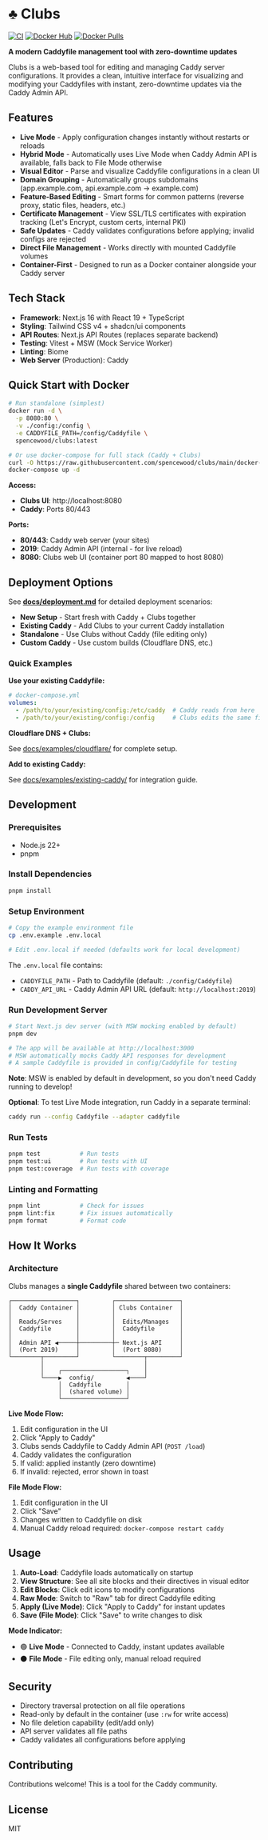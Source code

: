 # ♣ Clubs

[![CI](https://github.com/spencewood/clubs/actions/workflows/ci.yml/badge.svg)](https://github.com/spencewood/clubs/actions/workflows/ci.yml)
[![Docker Hub](https://img.shields.io/docker/v/spencewood/clubs?label=Docker%20Hub&logo=docker)](https://hub.docker.com/r/spencewood/clubs)
[![Docker Pulls](https://img.shields.io/docker/pulls/spencewood/clubs)](https://hub.docker.com/r/spencewood/clubs)

**A modern Caddyfile management tool with zero-downtime updates**

Clubs is a web-based tool for editing and managing Caddy server configurations. It provides a clean, intuitive interface for visualizing and modifying your Caddyfiles with instant, zero-downtime updates via the Caddy Admin API.

## Features

- **Live Mode** - Apply configuration changes instantly without restarts or reloads
- **Hybrid Mode** - Automatically uses Live Mode when Caddy Admin API is available, falls back to File Mode otherwise
- **Visual Editor** - Parse and visualize Caddyfile configurations in a clean UI
- **Domain Grouping** - Automatically groups subdomains (app.example.com, api.example.com → example.com)
- **Feature-Based Editing** - Smart forms for common patterns (reverse proxy, static files, headers, etc.)
- **Certificate Management** - View SSL/TLS certificates with expiration tracking (Let's Encrypt, custom certs, internal PKI)
- **Safe Updates** - Caddy validates configurations before applying; invalid configs are rejected
- **Direct File Management** - Works directly with mounted Caddyfile volumes
- **Container-First** - Designed to run as a Docker container alongside your Caddy server

## Tech Stack

- **Framework**: Next.js 16 with React 19 + TypeScript
- **Styling**: Tailwind CSS v4 + shadcn/ui components
- **API Routes**: Next.js API Routes (replaces separate backend)
- **Testing**: Vitest + MSW (Mock Service Worker)
- **Linting**: Biome
- **Web Server** (Production): Caddy

## Quick Start with Docker

```bash
# Run standalone (simplest)
docker run -d \
  -p 8080:80 \
  -v ./config:/config \
  -e CADDYFILE_PATH=/config/Caddyfile \
  spencewood/clubs:latest

# Or use docker-compose for full stack (Caddy + Clubs)
curl -O https://raw.githubusercontent.com/spencewood/clubs/main/docker-compose.yml
docker-compose up -d
```

**Access:**
- **Clubs UI**: http://localhost:8080
- **Caddy**: Ports 80/443

**Ports:**
- **80/443**: Caddy web server (your sites)
- **2019**: Caddy Admin API (internal - for live reload)
- **8080**: Clubs web UI (container port 80 mapped to host 8080)

## Deployment Options

See **[docs/deployment.md](docs/deployment.md)** for detailed deployment scenarios:

- **New Setup** - Start fresh with Caddy + Clubs together
- **Existing Caddy** - Add Clubs to your current Caddy installation
- **Standalone** - Use Clubs without Caddy (file editing only)
- **Custom Caddy** - Use custom builds (Cloudflare DNS, etc.)

### Quick Examples

**Use your existing Caddyfile:**

```yaml
# docker-compose.yml
volumes:
  - /path/to/your/existing/config:/etc/caddy  # Caddy reads from here
  - /path/to/your/existing/config:/config     # Clubs edits the same file
```

**Cloudflare DNS + Clubs:**

See [docs/examples/cloudflare/](docs/examples/cloudflare/) for complete setup.

**Add to existing Caddy:**

See [docs/examples/existing-caddy/](docs/examples/existing-caddy/) for integration guide.

## Development

### Prerequisites

- Node.js 22+
- pnpm

### Install Dependencies

```bash
pnpm install
```

### Setup Environment

```bash
# Copy the example environment file
cp .env.example .env.local

# Edit .env.local if needed (defaults work for local development)
```

The `.env.local` file contains:
- `CADDYFILE_PATH` - Path to Caddyfile (default: `./config/Caddyfile`)
- `CADDY_API_URL` - Caddy Admin API URL (default: `http://localhost:2019`)

### Run Development Server

```bash
# Start Next.js dev server (with MSW mocking enabled by default)
pnpm dev

# The app will be available at http://localhost:3000
# MSW automatically mocks Caddy API responses for development
# A sample Caddyfile is provided in config/Caddyfile for testing
```

**Note**: MSW is enabled by default in development, so you don't need Caddy running to develop!

**Optional**: To test Live Mode integration, run Caddy in a separate terminal:
```bash
caddy run --config Caddyfile --adapter caddyfile
```

### Run Tests

```bash
pnpm test           # Run tests
pnpm test:ui        # Run tests with UI
pnpm test:coverage  # Run tests with coverage
```

### Linting and Formatting

```bash
pnpm lint           # Check for issues
pnpm lint:fix       # Fix issues automatically
pnpm format         # Format code
```

## How It Works

### Architecture

Clubs manages a **single Caddyfile** shared between two containers:

```
┌──────────────────┐         ┌──────────────────┐
│  Caddy Container │         │ Clubs Container  │
│                  │         │                  │
│  Reads/Serves    │         │  Edits/Manages   │
│  Caddyfile       │         │  Caddyfile       │
│                  │         │                  │
│  Admin API ◀─────┼─────────┼─ Next.js API     │
│  (Port 2019)     │         │  (Port 8080)     │
└────────┬─────────┘         └────────┬─────────┘
         │                            │
         │    ┌──────────────────┐    │
         └────▶  config/         ◀────┘
              │  Caddyfile       │
              │  (shared volume) │
              └──────────────────┘
```

**Live Mode Flow:**
1. Edit configuration in the UI
2. Click "Apply to Caddy"
3. Clubs sends Caddyfile to Caddy Admin API (`POST /load`)
4. Caddy validates the configuration
5. If valid: applied instantly (zero downtime)
6. If invalid: rejected, error shown in toast

**File Mode Flow:**
1. Edit configuration in the UI
2. Click "Save"
3. Changes written to Caddyfile on disk
4. Manual Caddy reload required: `docker-compose restart caddy`

## Usage

1. **Auto-Load**: Caddyfile loads automatically on startup
2. **View Structure**: See all site blocks and their directives in visual editor
3. **Edit Blocks**: Click edit icons to modify configurations
4. **Raw Mode**: Switch to "Raw" tab for direct Caddyfile editing
5. **Apply (Live Mode)**: Click "Apply to Caddy" for instant updates
6. **Save (File Mode)**: Click "Save" to write changes to disk

**Mode Indicator:**
- 🟢 **Live Mode** - Connected to Caddy, instant updates available
- ⚫ **File Mode** - File editing only, manual reload required

## Security

- Directory traversal protection on all file operations
- Read-only by default in the container (use `:rw` for write access)
- No file deletion capability (edit/add only)
- API server validates all file paths
- Caddy validates all configurations before applying

## Contributing

Contributions welcome! This is a tool for the Caddy community.

## License

MIT
